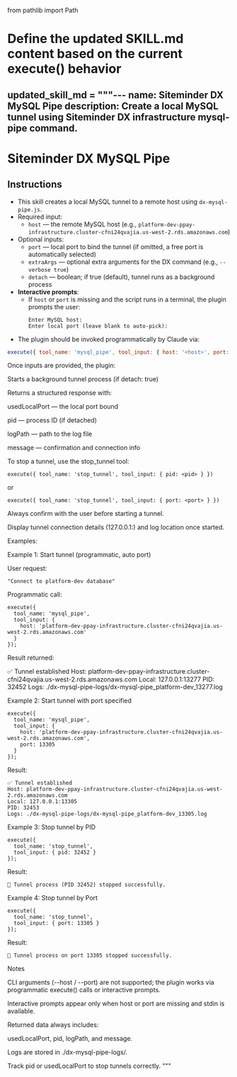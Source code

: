 from pathlib import Path

# Define the updated SKILL.md content based on the current execute() behavior
updated_skill_md = """---
name: Siteminder DX MySQL Pipe
description: Create a local MySQL tunnel using Siteminder DX infrastructure mysql-pipe command.
---

# Siteminder DX MySQL Pipe

## Instructions

- This skill creates a local MySQL tunnel to a remote host using `dx-mysql-pipe.js`.
- Required input:
  - `host` — the remote MySQL host (e.g., `platform-dev-ppay-infrastructure.cluster-cfni24qvajia.us-west-2.rds.amazonaws.com`)
- Optional inputs:
  - `port` — local port to bind the tunnel (if omitted, a free port is automatically selected)
  - `extraArgs` — optional extra arguments for the DX command (e.g., `--verbose true`)
  - `detach` — boolean; if true (default), tunnel runs as a background process
- **Interactive prompts**:
  - If `host` or `port` is missing and the script runs in a terminal, the plugin prompts the user:
    ```
    Enter MySQL host:
    Enter local port (leave blank to auto-pick):
    ```
- The plugin should be invoked programmatically by Claude via:
```javascript
execute({ tool_name: 'mysql_pipe', tool_input: { host: '<host>', port: <port>, extraArgs: '...', detach: true } })
```

Once inputs are provided, the plugin:

Starts a background tunnel process (if detach: true)

Returns a structured response with:

usedLocalPort — the local port bound

pid — process ID (if detached)

logPath — path to the log file

message — confirmation and connection info

To stop a tunnel, use the stop_tunnel tool:

```
execute({ tool_name: 'stop_tunnel', tool_input: { pid: <pid> } })
```

or

```
execute({ tool_name: 'stop_tunnel', tool_input: { port: <port> } })
```

Always confirm with the user before starting a tunnel.

Display tunnel connection details (127.0.0.1:<usedLocalPort>) and log location once started.

Examples:

Example 1: Start tunnel (programmatic, auto port)

User request:

```
"Connect to platform-dev database"
```

Programmatic call:

```
execute({
  tool_name: 'mysql_pipe',
  tool_input: {
    host: 'platform-dev-ppay-infrastructure.cluster-cfni24qvajia.us-west-2.rds.amazonaws.com'
  }
});
```

Result returned:


✅ Tunnel established
Host: platform-dev-ppay-infrastructure.cluster-cfni24qvajia.us-west-2.rds.amazonaws.com
Local: 127.0.0.1:13277
PID: 32452
Logs: ./dx-mysql-pipe-logs/dx-mysql-pipe_platform-dev_13277.log

Example 2: Start tunnel with port specified

```
execute({
  tool_name: 'mysql_pipe',
  tool_input: {
    host: 'platform-dev-ppay-infrastructure.cluster-cfni24qvajia.us-west-2.rds.amazonaws.com',
    port: 13305
  }
});
```

Result:

```
✅ Tunnel established
Host: platform-dev-ppay-infrastructure.cluster-cfni24qvajia.us-west-2.rds.amazonaws.com
Local: 127.0.0.1:13305
PID: 32453
Logs: ./dx-mysql-pipe-logs/dx-mysql-pipe_platform-dev_13305.log
```

Example 3: Stop tunnel by PID

```
execute({
  tool_name: 'stop_tunnel',
  tool_input: { pid: 32452 }
});
```

Result:

```
🛑 Tunnel process (PID 32452) stopped successfully.
```

Example 4: Stop tunnel by Port

```
execute({
  tool_name: 'stop_tunnel',
  tool_input: { port: 13305 }
});
```

Result:

```
🛑 Tunnel process on port 13305 stopped successfully.
```

Notes

CLI arguments (--host / --port) are not supported; the plugin works via programmatic execute() calls or interactive prompts.

Interactive prompts appear only when host or port are missing and stdin is available.

Returned data always includes:

usedLocalPort, pid, logPath, and message.

Logs are stored in ./dx-mysql-pipe-logs/.

Track pid or usedLocalPort to stop tunnels correctly.
"""